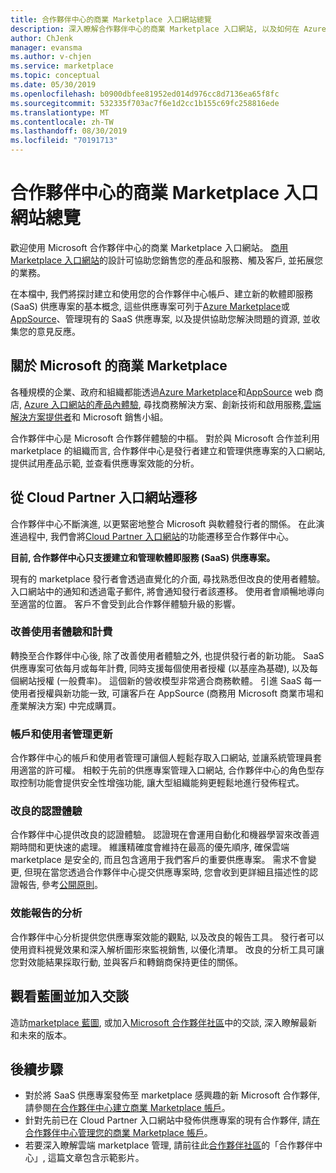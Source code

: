 ```yaml
---
title: 合作夥伴中心的商業 Marketplace 入口網站總覽
description: 深入瞭解合作夥伴中心的商業 Marketplace 入口網站, 以及如何在 Azure Marketplace、AppSource 及透過雲端解決方案提供者 (CSP) 計畫中列出及銷售優惠。
author: ChJenk
manager: evansma
ms.author: v-chjen
ms.service: marketplace
ms.topic: conceptual
ms.date: 05/30/2019
ms.openlocfilehash: b0900dbfee81952ed014d976cc8d7136ea65f8fc
ms.sourcegitcommit: 532335f703ac7f6e1d2cc1b155c69fc258816ede
ms.translationtype: MT
ms.contentlocale: zh-TW
ms.lasthandoff: 08/30/2019
ms.locfileid: "70191713"
---
```

# <a name="overview-of-the-commercial-marketplace-portal-in-partner-center"></a>合作夥伴中心的商業 Marketplace 入口網站總覽

歡迎使用 Microsoft 合作夥伴中心的商業 Marketplace 入口網站。 [商用 Marketplace 入口網站](https://partner.microsoft.com/dashboard/commercial-marketplace/)的設計可協助您銷售您的產品和服務、觸及客戶, 並拓展您的業務。

在本檔中, 我們將探討建立和使用您的合作夥伴中心帳戶、建立新的軟體即服務 (SaaS) 供應專案的基本概念, 這些供應專案可列于[Azure Marketplace](https://azuremarketplace.microsoft.com/)或[AppSource](https://appsource.microsoft.com/)、管理現有的 SaaS 供應專案, 以及提供協助您解決問題的資源, 並收集您的意見反應。 

## <a name="about-microsofts-commercial-marketplace"></a>關於 Microsoft 的商業 Marketplace

各種規模的企業、政府和組織都能透過[Azure Marketplace](https://azuremarketplace.microsoft.com/)和[AppSource](https://appsource.microsoft.com/) web 商店, [Azure 入口網站的產品內體驗](https://portal.azure.com), 尋找商務解決方案、創新技術和啟用服務,[雲端解決方案提供者](https://partner.microsoft.com/cloud-solution-provider)和 Microsoft 銷售小組。 

合作夥伴中心是 Microsoft 合作夥伴體驗的中樞。 對於與 Microsoft 合作並利用 marketplace 的組織而言, 合作夥伴中心是發行者建立和管理供應專案的入口網站, 提供試用產品示範, 並查看供應專案效能的分析。 

## <a name="migration-from-cloud-partner-portal"></a>從 Cloud Partner 入口網站遷移

合作夥伴中心不斷演進, 以更緊密地整合 Microsoft 與軟體發行者的關係。 在此演進過程中, 我們會將[Cloud Partner 入口網站](https://cloudpartner.azure.com/)的功能遷移至合作夥伴中心。 

**目前, 合作夥伴中心只支援建立和管理軟體即服務 (SaaS) 供應專案。**

現有的 marketplace 發行者會透過直覺化的介面, 尋找熟悉但改良的使用者體驗。 入口網站中的通知和透過電子郵件, 將會通知發行者該遷移。 使用者會順暢地導向至適當的位置。 客戶不會受到此合作夥伴體驗升級的影響。 

### <a name="improvements-on-user-experience-and-billing"></a>改善使用者體驗和計費

轉換至合作夥伴中心後, 除了改善使用者體驗之外, 也提供發行者的新功能。 SaaS 供應專案可依每月或每年計費, 同時支援每個使用者授權 (以基座為基礎), 以及每個網站授權 (一般費率)。 這個新的營收模型非常適合商務軟體。 引進 SaaS 每一使用者授權與新功能一致, 可讓客戶在 AppSource (商務用 Microsoft 商業市場和產業解決方案) 中完成購買。 

### <a name="account-and-user-management-updates"></a>帳戶和使用者管理更新

合作夥伴中心的帳戶和使用者管理可讓個人輕鬆存取入口網站, 並讓系統管理員套用適當的許可權。 相較于先前的供應專案管理入口網站, 合作夥伴中心的角色型存取控制功能會提供安全性增強功能, 讓大型組織能夠更輕鬆地進行發佈程式。 

### <a name="improved-certification-experience"></a>改良的認證體驗

合作夥伴中心提供改良的認證體驗。 認證現在會運用自動化和機器學習來改善週期時間和更快速的處理。 維護精確度會維持在最高的優先順序, 確保雲端 marketplace 是安全的, 而且包含適用于我們客戶的重要供應專案。 需求不會變更, 但現在當您透過合作夥伴中心提交供應專案時, 您會收到更詳細且描述性的認證報告, 參考[公開原則](https://docs.microsoft.com/legal/marketplace/certification-policies)。 

### <a name="analytics-for-performance-reporting"></a>效能報告的分析

合作夥伴中心分析提供您供應專案效能的觀點, 以及改良的報告工具。 發行者可以使用資料視覺效果和深入解析圖形來監視銷售, 以優化清單。 改良的分析工具可讓您對效能結果採取行動, 並與客戶和轉銷商保持更佳的關係。 

## <a name="view-the-roadmap-and-join-the-conversation"></a>觀看藍圖並加入交談

造訪[marketplace 藍圖](https://aka.ms/publicmarketplaceroadmap), 或加入[Microsoft 合作夥伴社區](https://www.microsoftpartnercommunity.com/)中的交談, 深入瞭解最新和未來的版本。 

## <a name="next-steps"></a>後續步驟

- 對於將 SaaS 供應專案發佈至 marketplace 感興趣的新 Microsoft 合作夥伴, 請參閱[在合作夥伴中心建立商業 Marketplace 帳戶](./create-account.md)。
- 針對先前已在 Cloud Partner 入口網站中發佈供應專案的現有合作夥伴, 請[在合作夥伴中心管理您的商業 Marketplace 帳戶](./manage-account.md)。 
- 若要深入瞭解雲端 marketplace 管理, 請前往此[合作夥伴社區](https://www.microsoftpartnercommunity.com/t5/Azure-Marketplace-and-AppSource/Cloud-Marketplace-In-Partner-Center/m-p/9738#M293)的「合作夥伴中心」, 這篇文章包含示範影片。
